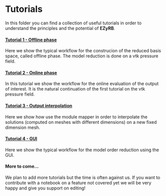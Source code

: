 # Tutorials

In this folder you can find a collection of useful tutorials in order to understand the principles and the potential of **EZyRB**.

#### [Tutorial 1 - Offline phase](tutorial-1-offline-phase.ipynb)
Here we show the typical workflow for the construcion of the reduced basis space, called offline phase. The model reduction is done on a vtk pressure field.

#### [Tutorial 2 - Online phase](tutorial-2-online-phase.ipynb)
In this tutorial we show the workflow for the online evaluation of the output of interest. It is the natural continuation of the first tutorial on the vtk pressure field.

#### [Tutorial 3 - Output interpolation](tutorial-3-interpolation.ipynb)
Here we show how use the module mapper in order to interpolate the solutions (computed on meshes with different dimensions) on a new fixed dimension mesh.

#### [Tutorial 4 - GUI](tutorial-4-gui.ipynb)
Here we show the typical workflow for the model order reduction using the GUI.


#### More to come...
We plan to add more tutorials but the time is often against us. If you want to contribute with a notebook on a feature not covered yet we will be very happy and give you support on editing!
